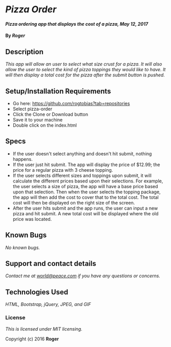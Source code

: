 # _Pizza Order_

#### _Pizza ordering app that displays the cost of a pizza, May 12, 2017_

#### By _Roger_

## Description

_This app will allow an user to select what size crust for a pizza. It will also allow the user to select the kind of pizza toppings they would like to have. It will then display a total cost for the pizza after the submit button is pushed._

## Setup/Installation Requirements

* Go here: https://github.com/rogtobias?tab=repositories
* Select pizza-order
* Click the Clone or Download button
* Save it to your machine
* Double click on the index.html

## Specs
* If the user doesn't select anything and doesn't hit submit, nothing happens.
* If the user just hit submit. The app will display the price of $12.99; the price for a regular pizza with 3 cheese topping.
* If the user selects different sizes and toppings upon submit, it will calculate the different prices based upon their selections. For example, the user selects a size of pizza, the app will have a base price based upon that selection. Then when the user selects the topping package, the app will then add the cost to cover that to the total cost. The total cost will then be displayed on the right size of the screen.
* After the user hits submit and the app runs, the user can input a new pizza and hit submit. A new total cost will be displayed where the old price was located.

## Known Bugs

_No known bugs._

## Support and contact details

_Contact me at world@peace.com if you have any questions or concerns._

## Technologies Used

_HTML, Bootstrap, jQuery, JPEG, and GIF_

### License

*This is licensed under MIT licensing.*

Copyright (c) 2016 **Roger**

